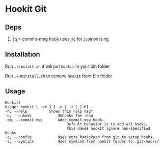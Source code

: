 # Hookit Git
## Deps
1. `jq` > commit-msg hook uses `jq` for `JSON` parsing

## Installation
Run `./install.sh` it will put `hookit` in your bin folder

Run `./uninstall.sh` to remove `hookit` from bin folder

## Usage
```
Hookit!
Usage: hookit [ -cm ] [ -c | -s ] [-h]
-h, --help			Shows this help msg"
-u, --unhook			Unhooks the repo
-cm, --commit-msg		Adds commit-msg hook.
                        	Default behavior is to add all hooks,
                        	this makes hookit ignore non-specified hooks
-c, --config			Uses core.hooksPath from git to setup hooks.
-s, --symlink			Uses symlink from hookit folder to .git/hooks/
```
